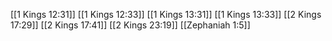 [[1 Kings 12:31]]
[[1 Kings 12:33]]
[[1 Kings 13:31]]
[[1 Kings 13:33]]
[[2 Kings 17:29]]
[[2 Kings 17:41]]
[[2 Kings 23:19]]
[[Zephaniah 1:5]]
